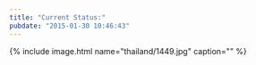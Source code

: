 ```yaml
---
title: "Current Status:"
pubdate: "2015-01-30 10:46:43"
---
```


{% include image.html name="thailand/1449.jpg" caption="" %}